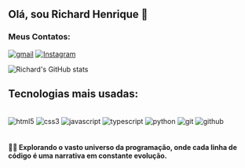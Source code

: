 ## Olá, sou Richard Henrique 👋

### Meus Contatos: <br>
[![gmail](https://img.shields.io/badge/Gmail-D14836?style=for-the-badge&logo=gmail&logoColor=white)](richardhs826@gmail.com)
[![Instagram](https://img.shields.io/badge/Instagram-E4405F?style=for-the-badge&logo=instagram&logoColor=white)](https://www.instagram.com/richardhs__?igsh=NnQzNTR0a203cjVj)

![Richard's GitHub stats](https://github-readme-stats.vercel.app/api?username=iroh337&show_icons=true&theme=radical)

## Tecnologias mais usadas:

<div style = "display: inline_block"> </br>
    <img alt="html5"src="https://img.shields.io/badge/HTML5-E34F26?style=for-the-badge&logo=html5&logoColor=white"></img>
     <img alt="css3"src="https://img.shields.io/badge/CSS3-1572B6?style=for-the-badge&logo=css3&logoColor=white"></img>
    <img alt="javascript"src="https://img.shields.io/badge/JavaScript-323330?style=for-the-badge&logo=javascript&logoColor=F7DF1E"></img>
    <img alt="typescript"src="https://img.shields.io/badge/TypeScript-007ACC?style=for-the-badge&logo=typescript&logoColor=white"></img>
     <img alt="python"src="https://img.shields.io/badge/Python-14354C?style=for-the-badge&logo=python&logoColor=white"></img>
     <img alt="git" src= "https://img.shields.io/badge/GIT-E44C30?style=for-the-badge&logo=git&logoColor=white">
     <img alt="github" src= "https://img.shields.io/badge/GitHub-100000?style=for-the-badge&logo=github&logoColor=white">
</div></br>

#### 👨‍💻 Explorando o vasto universo da programação, onde cada linha de código é uma narrativa em constante evolução.
